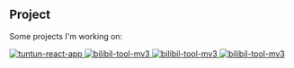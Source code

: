 ## Project

Some projects I'm working on:

<div className="repo-list">
	<a href="https://github.com/tuntun0609/tuntun-react-app" className="repo-list-item">
		<img alt="tuntun-react-app" src="https://tun-github-readme-stats.vercel.app/api/pin/?username=tuntun0609&repo=tuntun-react-app" />
	</a>
	<a href="https://github.com/tuntun0609/bilibil-tool-mv3" className="repo-list-item">
		<img alt="bilibil-tool-mv3" src="https://tun-github-readme-stats.vercel.app/api/pin/?username=tuntun0609&repo=bilibil-tool-mv3" />
	</a>
	<a href="https://github.com/tuntun0609/leetcode" className="repo-list-item">
		<img alt="bilibil-tool-mv3" src="https://tun-github-readme-stats.vercel.app/api/pin/?username=tuntun0609&repo=leetcode" />
	</a>
	<a href="https://github.com/tuntun0609/school-tool" className="repo-list-item">
		<img alt="bilibil-tool-mv3" src="https://tun-github-readme-stats.vercel.app/api/pin/?username=tuntun0609&repo=school-tool" />
	</a>
</div>